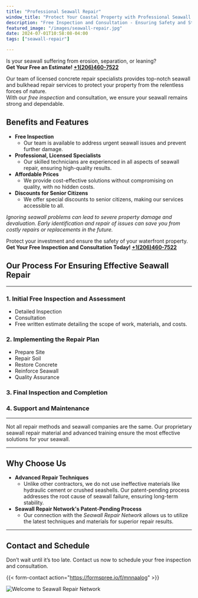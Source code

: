 ```yaml
---
title: "Professional Seawall Repair"
window_title: "Protect Your Coastal Property with Professional Seawall Repair"
description: "Free Inspection and Consultation - Ensuring Safety and Stability for Your Waterfront Home"
featured_image: "/images/seawall-repair.jpg"
date: 2024-07-01T10:58:08-04:00
tags: ["seawall-repair"] 

---
```

Is your seawall suffering from erosion, separation, or leaning?   
**Get Your Free an Estimate! [+1(206)460-7522](tel:+12064607522)**  
<!--more-->  

Our team of licensed concrete repair specialists provides top-notch seawall and bulkhead repair services to protect your property from the relentless forces of nature.  
With our _free inspection_ and consultation, we ensure your seawall remains strong and dependable.  

## Benefits and Features
- **Free Inspection**  
  - Our team is available to address urgent seawall issues and prevent further damage.  
- **Professional, Licensed Specialists**  
  - Our skilled technicians are experienced in all aspects of seawall repair, ensuring high-quality results.  
- **Affordable Prices**  
  - We provide cost-effective solutions without compromising on quality, with no hidden costs.  
- **Discounts for Senior Citizens**  
  - We offer special discounts to senior citizens, making our services accessible to all.  

_Ignoring seawall problems can lead to severe property damage and devaluation. Early identification and repair of issues can save you from costly repairs or replacements in the future._  

Protect your investment and ensure the safety of your waterfront property.  
**Get Your Free Inspection and Consultation Today! [+1(206)460-7522](tel:+12064607522)**   

## Our Process For Ensuring Effective Seawall Repair
---

### 1. Initial Free Inspection and Assessment
   - Detailed Inspection  
   - Consultation  
   - Free written estimate detailing the scope of work, materials, and costs.   
### 2. Implementing the Repair Plan   
   - Prepare Site
   - Repair Soil
   - Restore Concrete  
   - Reinforce Seawall  
   - Quality Assurance  
### 3. Final Inspection and Completion
### 4. Support and Maintenance

---   

Not all repair methods and seawall companies are the same. Our proprietary seawall repair material and advanced training ensure the most effective solutions for your seawall.  

---    

## Why Choose Us
- **Advanced Repair Techniques**
  - Unlike other contractors, we do not use ineffective materials like hydraulic cement or crushed seashells. Our patent-pending process addresses the root cause of seawall failure, ensuring long-term stability.  
- **Seawall Repair Network's Patent-Pending Process**
  - Our connection with the _Seawall Repair Network_ allows us to utilize the latest techniques and materials for superior repair results.   

---    

## Contact and Schedule
Don’t wait until it’s too late. Contact us now to schedule your free inspection and consultation.  


{{< form-contact action="https://formspree.io/f/mnnaalog"  >}}  

![Welcome to Seawall Repair Network](/images/seawall-repair-network.jpg)  




